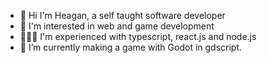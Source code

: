 - 👋 Hi I'm Heagan, a self taught software developer
- 🔭 I'm interested in web and game development
- 👨🏾‍💻 I'm experienced with typescript, react.js and node.js
- 🌱 I’m currently making a game with Godot in gdscript.

<!--
**heaganhenry/heaganhenry** is a ✨ _special_ ✨ repository because its `README.md` (this file) appears on your GitHub profile.

Here are some ideas to get you started:

- 🔭 I’m currently working on ...
- 🌱 I’m currently learning ...
- 👯 I’m looking to collaborate on ...
- 🤔 I’m looking for help with ...
- 💬 Ask me about ...
- 📫 How to reach me: ...
- 😄 Pronouns: ...
- ⚡ Fun fact: ...
-->
